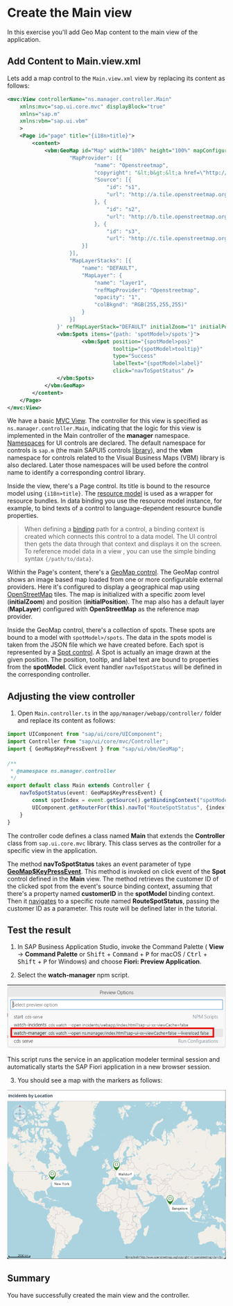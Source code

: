 # Create the Main view

In this exercise you'll add Geo Map content to the main view of the application.

## Add Content to Main.view.xml

Lets add a map control to the `Main.view.xml` view by replacing its content as follows:

```xml
<mvc:View controllerName="ns.manager.controller.Main"
    xmlns:mvc="sap.ui.core.mvc" displayBlock="true"
    xmlns="sap.m"
    xmlns:vbm="sap.ui.vbm"
    >
    <Page id="page" title="{i18n>title}">
        <content>
            <vbm:GeoMap id="Map" width="100%" height="100%" mapConfiguration='{
                    "MapProvider": [{
                            "name": "Openstreetmap",
                            "copyright": "&lt;b&gt;&lt;a href=\"http://www.openstreetmap.org/copyright\"&gt;© openstreetmap&lt;/a&gt;&lt;/b&gt;",
                            "Source": [{
                                "id": "s1",
                                "url": "http://a.tile.openstreetmap.org/{LOD}/{X}/{Y}.png"
                            }, {
                                "id": "s2",
                                "url": "http://b.tile.openstreetmap.org/{LOD}/{X}/{Y}.png"
                            }, {
                                "id": "s3",
                                "url": "http://c.tile.openstreetmap.org/{LOD}/{X}/{Y}.png"
                        }]
                    }],
                    "MapLayerStacks": [{
                        "name": "DEFAULT",
                        "MapLayer": {
                            "name": "layer1",
                            "refMapProvider": "Openstreetmap",
                            "opacity": "1",
                            "colBkgnd": "RGB(255,255,255)"
                        }
                    }]
                }' refMapLayerStack="DEFAULT" initialZoom="1" initialPosition="8.6433518;49.3038134;0">
                <vbm:Spots items="{path: 'spotModel>/spots'}">
                        <vbm:Spot position="{spotModel>pos}" 
                                  tooltip="{spotModel>tooltip}" 
                                  type="Success"
                                  labelText="{spotModel>label}" 
                                  click="navToSpotStatus" />
                </vbm:Spots>
            </vbm:GeoMap>
        </content>
    </Page>
</mvc:View>
```

We have a basic [MVC View](https://sapui5.hana.ondemand.com/sdk/#/api/sap.ui.core.mvc.View%23overview). The controller for this view is specified as `ns.manager.controller.Main`, indicating that the logic for this view is implemented in the Main controller of the **manager** namespace. [Namespaces](https://sapui5.hana.ondemand.com/sdk/#/topic/2421a2c9fa574b2e937461b5313671f0.html) for UI controls are declared. The default namespace for controls is `sap.m` (the main SAPUI5 controls [library](https://sapui5.hana.ondemand.com/sdk/#/api/sap.m)), and the **vbm** namespace for controls related to the Visual Business Maps (VBM) library is also declared. Later those namespaces will be used before the control name to identify a corresponding control library.

Inside the view, there's a Page control. Its title is bound to the resource model using `{i18n>title}`. The [resource model](https://sapui5.hana.ondemand.com/sdk/#/topic/91f122a36f4d1014b6dd926db0e91070.html#loio91f122a36f4d1014b6dd926db0e91070) is used as a wrapper for resource bundles. In data binding you use the resource model instance, for example, to bind texts of a control to language-dependent resource bundle properties.

> When defining a [binding](https://sapui5.hana.ondemand.com/sdk/#/topic/68b9644a253741e8a4b9e4279a35c247) path for a control, a binding context is created which connects this control to a data model. The UI control then gets the data through that context and displays it on the screen. To reference model data in a view , you can use the simple binding syntax `{/path/to/data}`.

Within the Page's content, there's a [GeoMap control](https://sapui5.hana.ondemand.com/#/entity/sap.ui.vbm.GeoMap). The GeoMap control shows an image based map loaded from one or more configurable external providers. Here it's configured to display a geographical map using [OpenStreetMap](www.openstreetmap.org) tiles. The map is initialized with a specific zoom level (**initialZoom**) and position (**initialPosition**). The map also has a default layer (**MapLayer**) configured with **OpenStreetMap** as the reference map provider.

Inside the GeoMap control, there's a collection of spots. These spots are bound to a model with `spotModel>/spots`. The data in the spots model is taken from the JSON file which we have created before. Each spot is represented by a [Spot control](https://sapui5.hana.ondemand.com/sdk/#/api/sap.ui.vbm.Spot). A Spot is actually an image drawn at the given position. The position, tooltip, and label text are bound to properties from the **spotModel**. Click event handler `navToSpotStatus` will be defined in the corresponding controller.


## Adjusting the view controller

1. Open `Main.controller.ts` in the `app/manager/webapp/controller/` folder and replace its content as follows:

```ts
import UIComponent from "sap/ui/core/UIComponent";
import Controller from "sap/ui/core/mvc/Controller";
import { GeoMap$KeyPressEvent } from "sap/ui/vbm/GeoMap";

/**
 * @namespace ns.manager.controller
 */
export default class Main extends Controller {
    navToSpotStatus(event: GeoMap$KeyPressEvent) {
        const spotIndex = event.getSource().getBindingContext("spotModel")?.getProperty("customerID");
        UIComponent.getRouterFor(this).navTo("RouteSpotStatus", {index: spotIndex});
    }
}
```

The controller code defines a class named **Main** that extends the **Controller** class from `sap.ui.core.mvc` library. This class serves as the controller for a specific view in the application.

The method **navToSpotStatus** takes an event parameter of type **[GeoMap$KeyPressEvent](https://sapui5.hana.ondemand.com/sdk/#/api/sap.ui.vbm.GeoMap%23events/keyPress)**. This method is invoked on click event of the **Spot** control defined in the **Main** view. The method retrieves the customer ID of the clicked spot from the event's source binding context, assuming that there's a property named **customerID** in the **spotModel** binding context. Then it [navigates](https://sapui5.hana.ondemand.com/sdk/#/api/sap.ui.core.routing.Router%23methods/navTo) to a specific route named **RouteSpotStatus**, passing the customer ID as a parameter. This route will be defined later in the tutorial.

## Test the result

1. In SAP Business Application Studio, invoke the Command Palette ( **View** &rarr; **Command Palette** or <kbd>Shift</kbd> + <kbd>Command</kbd> + <kbd>P</kbd> for macOS / <kbd>Ctrl</kbd> + <kbd>Shift</kbd> + <kbd>P</kbd> for Windows) and choose **Fiori: Preview Application**.

2. Select the **watch-manager** npm script.

![Preview Application](./images/preview-application.png)

This script runs the service in an application modeler terminal session and automatically starts the SAP Fiori application in a new browser session.

3. You should see a map with the markers as follows:

![Preview](./images/first-view-preview.png)

## Summary

You have successfully created the main view and the controller.
